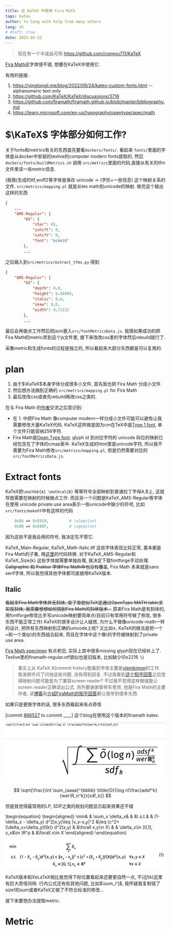 ```yaml
---
title: 在 KaTeX 中使用 Fira Math
tags: katex
author: Yu Cong with help from many others
lang: zh
# draft: true
date: 2025-05-25
---
```


> 现在有一个半成品可用 <https://github.com/congyu711/KaTeX>

[Fira Math](https://github.com/firamath/firamath)这字体很不错, 想要在KaTeX中使用它.

有用的链接:

1. <https://yingtongli.me/blog/2022/09/24/katex-custom-fonts.html> -- alphanumeric text only
2. <https://github.com/KaTeX/KaTeX/discussions/3716>
3. <https://github.com/firamath/firamath.github.io/blob/master/bibliography.md>
4. <https://learn.microsoft.com/en-us/typography/opentype/spec/math>

# $\KaTeX$ 字体部分如何工作?

关于fonts和metrics有关的东西首先要看`dockers/fonts/`. 看起来 `fonts/`里面的字体是从docker中安装的texlive的computer modern fonts提取的. 然后`dockers/fonts/buildMetrics.sh` 调用 `src/metrics`里面的代码,直接从有关的tfm文件里读一些metric信息. 

(我猜)生成的ttf,woff2等字体是保存 unicode -> (字形+一些信息) 这个映射关系的文件. `src/metrics/mapping.pl` 就是从tex math到unicode的映射. 做完这个输出这样的东西

```json
{
    ...
    "AMS-Regular": {
        "65": {
            "char": 65,
            "yshift": 0,
            "xshift": 0,
            "font": "msbm10"
        },
        ...
```

之后输入到`src/metrics/extract_tfms.py` 得到

```json
{
    "AMS-Regular": {
        "65": {
            "depth": 0.0,
            "height": 0.68889,
            "italic": 0.0,
            "skew": 0.0,
            "width": 0.72222
        },
        ...
```
最后会再做点工作然后把json塞入`src/fontMetricsData.js`. 我猜如果成功的把Fira Math的metric弄到这个js文件里, 接下来改改css里的字体然后rebuild就行了.

采集metric和生成fonts的过程是独立的, 所以看起来大部分东西都是可以复用的.

# plan

1. 由于$\KaTeX$本身字体分成很多小文件, 首先我也把 Fira Math 分成小文件
2. 然后想办法搞到正确的 `src/metrics/mapping.pl` for Fira Math
3. 最后改改css或者先rebuild再改css之类的.

在与 Fira Math 的[作者](https://stone-zeng.site/)交流之后意识到:

- 在 1. 中把Fira Math 像computer modern一样分成小文件可能可以避免让我需要修改大量KaTeX代码. KaTeX这样做是因为cm在TeX中是[Type 1 font](https://en.wikipedia.org/wiki/PostScript_fonts#Type_1), 单个文件只能容纳256字符.
- Fira Math是[Open Type font](https://en.wikipedia.org/wiki/OpenType). glyph id 到对应字符的 unicode 码位的映射已经包含在了字体的cmap表中. KaTeX生成的html里是unicode字符, 所以我不需要为Fira Math修改`src/metrics/mapping.pl`, 但是仍然需要对应的`src/fontMetricsData.js`.

# Extract fonts

KaTeX把`\mathbb{A} \mathcal{B}` 等等符号全部映射到普通拉丁字母A,B上, 这就导致需要在映射的时候做点工作. 而且另一个问题是KaTeX_AMS-Regular等字体在使用 unicode private use area表示一些unicode中缺少的符号, 比如`src/fonts/makeFF`中有这样的代码

```perl
    0x0A => 0xE010,         # \nleqslant
    0x0B => 0xE00F,         # \ngeqslant
```

因为这些不是我会用的符号, 我决定先不管它.

KaTeX_Main-Regular, KaTeX_Math-Italic.ttf 这些字体表现比较正常, 基本都是Fira Math的子集, 用[这里](https://github.com/congyu711/KaTeX/blob/main/fonts/mimic.py)的代码转换.
对于KaTeX_AMS-Regular和KaTeX_Size{k} 这些字体就需要单独处理, 我决定下载fontforge手动处理. ~~Caligraphic 和 Fraktur 字体Fira Math中也没有覆盖~~, Fira Math 本来就是sans serif字体, 所以我觉得其他字体都可直接用KaTeX版本.

## Italic

~~看起来Fira Math字体并无斜体, 查了查貌似TeX是通过OpenType MATH table来实现斜体, 我需要想想如何搞到Fira Math的斜体版本...~~ 原来Fira Math是有斜体的, 用fontforge修改比手写unicode映射要简单点(目前只有常用符号做了修改, 很多东西不能正常工作) KaTeX的很多设计让人疑惑, 为什么不做像unicode-math一样的设计, 把所有东西映射到正确的unicode上呢? 又比如$\neq$, KaTeX的做法是把一个$=$和一个类似$\setminus$的东西组合起来, 而且在字体中这个像$\setminus$的字符被映射到了private use area.

[Fira Math specimen](https://firamath.github.io/specimen.html) 有点老旧, 实际上其中很多missing glyph现在已经补上了. Texlive里的firamath-regular.otf貌似也是旧版本, 比如缺少(0x2216 ∖)

> 事实上从 KaTeX 的commit history能看到字体主要是[ylemkimon](https://github.com/ylemkimon)的工作. 我发邮件问了问他这些问题, 没有得到回复. 不过我看到[这个知乎回答](https://www.zhihu.com/question/337382562/answer/766077220)之后觉得映射问题可能是为了兼容screen reader? 不过我不觉得这样做就能让screen reader正确读出公式. 
> 另外要谢谢曾祥东老师, 他是Fira Math的主要作者, 读[博客](https://stone-zeng.site/)和[介绍FiraMath的知乎回答](https://www.zhihu.com/question/46196562/answer/766203485)都让我学到很多东西.

如果只是更换字体的话, 很多东西看起来有点奇怪

[commit [866527](https://github.com/congyu711/Hakyllsite/commit/86652755a18568249d02aa3d28624ccec354ea84)  to commit ____] 这个blog在使用这个版本的firamath katex.

![修改字体、没有调整metric](/images/katexfont/withoutmetric.png)


$$
\sqrt{\frac{\int \sum_{aaaa}^{bbbb} \tilde{O}(\log n)\frac{adsf^k}{wer\R_n^k}}{sdf_k}}
$$

但是我觉得最常用的LP, SDP之类的规划问题显示起来效果还不错

\begin{equation}
\begin{aligned}
\min&   &   \sum_x \delta_x&    &   &\\
s.t.&   &   (1-\delta_x - \delta_y) d^2(x,y)\leq \|v_x-v_y\|^2 &\leq (c^2+(\delta_x+\delta_y)f(k)) d^2(x,y) &   &\forall x,y\in X\\
    &   &   \delta_x\in [0,1], v_x&\in \R^p   &   &\forall x\in X
\end{aligned}
\end{equation}

![XeLaTeX](/images/katexfont/sdptest.png)

KaTeX版本和XeLaTeX相比我觉得下标位置看起来还要更自然一点, 不过$f(k)$这里有巨大奇怪间隙. 行内公式还有些其他问题, 比如$\sum_i^j$, 我怀疑我复制错了size1的sum或者KaTeX又做了不符合标准的修改...

接下来要想办法提取metric.

# Metric